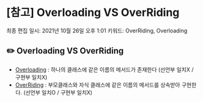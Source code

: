 # [참고] Overloading VS OverRiding

최종 편집 일시: 2021년 10월 26일 오후 1:01
키워드: OverRiding, Overloading

## ✏️  Overloading VS OverRiding

- [Overloading](OverLoading(method,%20Constructor)%207e049cc0a27640728ece87c789160c56.md) : 하나의 클래스에 같은 이름의 메서드가 존재한다 (선언부 일치X / 구현부 일치X)
- [OverRiding](%5B%E1%84%89%E1%85%A1%E1%86%BC%E1%84%89%E1%85%A9%E1%86%A8%5D%20%E1%84%89%E1%85%A2%E1%86%BC%E1%84%89%E1%85%A5%E1%86%BC%E1%84%8C%E1%85%A1%20OverRiding%20%E1%84%87%E1%85%AE%E1%84%86%E1%85%A9%20%E1%84%8F%E1%85%B3%E1%86%AF%E1%84%85%E1%85%A2%E1%84%89%E1%85%B3%E1%84%8B%E1%85%A6%20%E1%84%80%E1%85%B5%E1%84%87%E1%85%A9%E1%86%AB%20%20a3110a4dfdcb40409fba69a7dedfc3c5.md) : 부모클래스와 자식 클래스에 같은 이름의 메서드를 상속받아 구현한다. (선언부 일치O / 구현부 일치X)